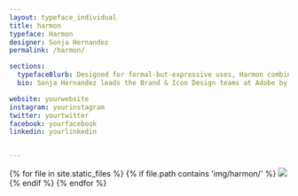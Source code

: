 ```yaml
---
layout: typeface_individual
title: harmon
typeface: Harmon
designer: Sonja Hernandez
permalink: /harmon/

sections:
  typefaceBlurb: Designed for formal-but-expressive uses, Harmon combines inspiration from classical inscriptional letterforms with calligraphic flat-brush stylings to create an even and refined character with a twinge of personality. Harmon comes in seven roman weights, ranging from XLight to Heavy, all looking their best when used 14 points and up. Primarily for display purposes, Harmon features long tapered vertical strokes, gently flared serifs, and a few unexpected angles to keep  it interesting.
  bio: Sonja Hernandez leads the Brand & Icon Design teams at Adobe by day, and moonlights as a letterer and novice typedesigner. She lives in Berkeley with her cat & three chickens.

website: yourwebsite
instagram: yourinstagram
twitter: yourtwitter
facebook: yourfacebook
linkedin: yourlinkedin


---
```


<div class="typeface__images">
{% for file in site.static_files %}
  {% if file.path contains 'img/harmon/' %}
    <img src="{{ file.path }}" />
  {% endif %}
{% endfor %}
</div>

